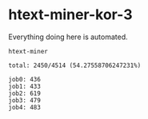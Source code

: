 # htext-miner-kor-3

Everything doing here is automated.

```
htext-miner

total: 2450/4514 (54.27558706247231%)

job0: 436
job1: 433
job2: 619
job3: 479
job4: 483
```